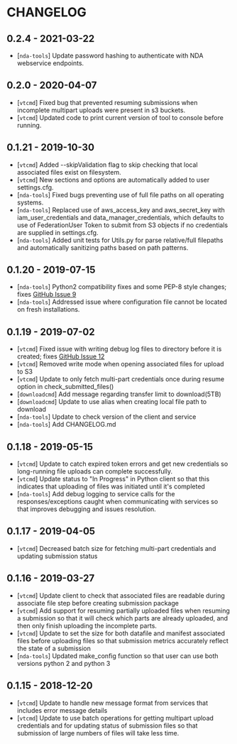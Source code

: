 
# CHANGELOG
## 0.2.4 - 2021-03-22
* [`nda-tools`] Update password hashing to authenticate with NDA webservice endpoints.

## 0.2.0 - 2020-04-07
* [`vtcmd`] Fixed bug that prevented resuming submissions when incomplete multipart uploads were present in s3 buckets.
* [`vtcmd`] Updated code to print current version of tool to console before running.

## 0.1.21 - 2019-10-30
* [`vtcmd`] Added --skipValidation flag to skip checking that local associated files exist on filesystem.
* [`vtcmd`] New sections and options are automatically added to user settings.cfg.
* [`nda-tools`] Fixed bugs preventing use of full file paths on all operating systems.
* [`nda-tools`] Replaced use of aws_access_key and aws_secret_key with iam_user_credentials and data_manager_credentials, which defaults to use of FederationUser Token to submit from S3 objects if no credentials are supplied in settings.cfg.
* [`nda-tools`] Added unit tests for Utils.py for parse relative/full filepaths and automatically sanitizing paths based on path patterns.

## 0.1.20 - 2019-07-15
* [`nda-tools`] Python2 compatibility fixes and some PEP-8 style changes; fixes [GitHub Issue 9](https://github.com/NDAR/nda-tools/issues/9)
* [`nda-tools`] Addressed issue where configuration file cannot be located on fresh installations.

## 0.1.19 - 2019-07-02
* [`vtcmd`] Fixed issue with writing debug log files to directory before it is created; fixes [GitHub Issue 12](https://github.com/NDAR/nda-tools/issues/12)
* [`vtcmd`] Removed write mode when opening associated files for upload to S3
* [`vtcmd`] Update to only fetch multi-part credentials once during resume option in check_submitted_files()
* [`downloadcmd`] Add message regarding transfer limit to download(5TB)
* [`downloadcmd`] Update to use alias when creating local file path to download
* [`nda-tools`] Update to check version of the client and service
* [`nda-tools`] Add CHANGELOG.md

## 0.1.18 - 2019-05-15
* [`vtcmd`] Update to catch expired token errors and get new credentials so long-running file uploads can complete successfully.
* [`vtcmd`] Update status to "In Progress" in Python client so that this indicates that uploading of files was initiated until it's completed
* [`nda-tools`] Add debug logging to service calls for the responses/exceptions caught when communicating with services so that improves debugging and issues resolution.

## 0.1.17 - 2019-04-05
* [`vtcmd`] Decreased batch size for fetching multi-part credentials and updating submission status

## 0.1.16 - 2019-03-27
* [`vtcmd`] Update client to check that associated files are readable during associate file step before creating submission package
* [`vtcmd`] Add support for resuming partially uploaded files when resuming a submission so that it will check which parts are already uploaded, and then only finish uploading the incomplete parts.
* [`vtcmd`] Update to set the size for both datafile and manifest associated files before uploading files so that submission metrics accurately reflect the state of a submission
* [`nda-tools`] Updated make_config function so that user can use both versions python 2 and python 3

## 0.1.15 -  2018-12-20
* [`vtcmd`] Update to handle new message format from services that includes error message details 
* [`vtcmd`] Update to use batch operations for getting multipart upload credentials and for updating status of submission files so that submission of large numbers of files will take less time.

